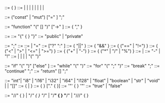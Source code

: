 
<program>        ::= { <statement> }
<statement>      ::= <var-declaration> | <function-declaration> | <expression-statement> | <if-statement> | <while-statement> | <for-statement> | <break-statement> | <continue-statement> | <return-statement>

<var-declaration> ::= ("const" | "mut") <type> <identifier> ["=" <expression>] ";"

<function-declaration>  ::=  <visibility> "function" <identifier> "(" [<param-list>] ")" ["->" <type>] <block>
<param-list>            ::=  <param> { "," <param> }
<param>                 ::=  <type> <identifier>
<block>                 ::=  "{" { <statement> } "}"
<visibility>            ::=  "public" | "private"


<expression-statement>    ::=  <expression> ";"
<expression>              ::=  <assignment-expression>
<assignment-expression>   ::=  <conditional-expression> | <identifier> "=" <assignment-expression>
<conditional-expression>  ::=  <logical-or-expression> ["?" <expression> ":" <conditional-expression>]
<logical-or-expression>   ::=  <logical-and-expression> { "||" <logical-and-expression> }
<logical-and-expression>  ::=  <equality-expression> { "&&" <equality-expression> }
<equality-expression>     ::=  <relational-expression> { ("==" | "!=") <relational-expression> }
<relational-expression>   ::=  <additive-expression> { ("<" | ">" | "<=" | ">=") <additive-expression> }
<additive-expression>     ::=  <term> { ("+" | "-") <term> }
<term>                    ::=  <factor> { ("*" | "/" | "%") <factor> }
<factor>                  ::=  <unary-operator> <factor> | <primary>
<unary-operator>          ::=  "-" | "!"
<primary>                 ::=  <number> | <string> | <boolean> | <identifier> | "(" <expression> ")"


<if-statement>        ::=  "if" "(" <expression> ")" <block> ["else" <block>]
<while-statement>     ::=  "while" "(" <expression> ")" <block>
<for-statement>       ::=  "for" "(" <var-declaration> <expression> ";" <expression> ")" <block>
<break-statement>     ::=  "break" ";"
<continue-statement>  ::=  "continue" ";"
<return-statement>    ::=  "return" [<expression>] ";"


<type>           ::=  "int"| "i8" | "i16" | "i32" | "i64" | "i128" | "float" | "boolean" | "str" | "void" | <identifier> | <type> "[]"
<identifier>     ::=  <letter> { <letter> | <digit> }
<number>         ::=  { <digit> } ["." { <digit> }]
<string>         ::=  '"' { <any-character-except-quote> } '"'
<boolean>        ::=  "true" | "false"

<comments>       ::=  "//" { <any-character-except-newline> } | "/*" { <any-character> } "*/" | "/**" { <any-character> } "**/" | "///" { <any-character-except-newline> }
